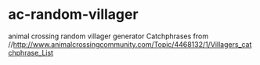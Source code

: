 # ac-random-villager
animal crossing random villager generator
Catchphrases from
//http://www.animalcrossingcommunity.com/Topic/4468132/1/Villagers_catchphrase_List
